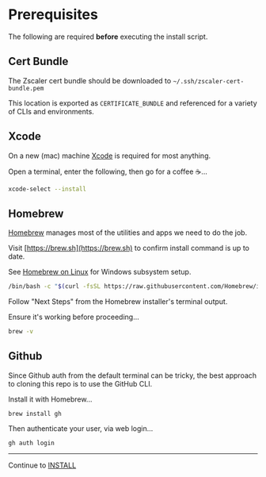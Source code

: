 [Homebrew]: https://docs.brew.sh/
[Xcode]: https://developer.apple.com/xcode/

# Prerequisites

The following are required **before** executing the install script.

## Cert Bundle

The Zscaler cert bundle should be downloaded to `~/.ssh/zscaler-cert-bundle.pem`

This location is exported as `CERTIFICATE_BUNDLE` and referenced for a variety of CLIs and environments.

## Xcode

On a new (mac) machine [Xcode][Xcode] is required for most anything.

Open a terminal, enter the following, then go for a coffee ☕...

```sh
xcode-select --install
```

## Homebrew

[Homebrew][Homebrew] manages most of the utilities and apps we need to do the job.

Visit [https://brew.sh](https://brew.sh) to confirm install command is up to date.

See [Homebrew on Linux](https://docs.brew.sh/Homebrew-on-Linux) for Windows subsystem setup.

```sh
/bin/bash -c "$(curl -fsSL https://raw.githubusercontent.com/Homebrew/install/master/install.sh)"
```

Follow "Next Steps" from the Homebrew installer's terminal output.

Ensure it's working before proceeding...

```sh
brew -v
```

## Github

Since Github auth from the default terminal can be tricky, the best approach to cloning this repo is to use the GitHub CLI.

Install it with Homebrew...

```
brew install gh
```

Then authenticate your user, via web login...

```
gh auth login
```

---
Continue to [INSTALL](./INSTALL.md)

